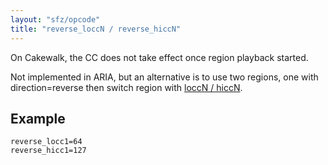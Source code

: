 ```yaml
---
layout: "sfz/opcode"
title: "reverse_loccN / reverse_hiccN"
---
```

On Cakewalk, the CC does not take effect once region playback started.

Not implemented in ARIA, but an alternative is to use two regions, one with
direction=reverse then switch region with [loccN / hiccN](loccN).

## Example
```
reverse_locc1=64
reverse_hicc1=127
```
